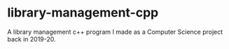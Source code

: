 # library-management-cpp
A library management c++ program I made as a Computer Science project back in 2019-20.
